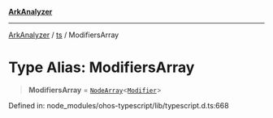 [**ArkAnalyzer**](../../../../README.md)

***

[ArkAnalyzer](../../../../globals.md) / [ts](../README.md) / ModifiersArray

# Type Alias: ModifiersArray

> **ModifiersArray** = [`NodeArray`](../interfaces/NodeArray.md)\<[`Modifier`](Modifier.md)\>

Defined in: node\_modules/ohos-typescript/lib/typescript.d.ts:668
